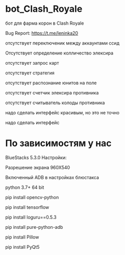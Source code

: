 # bot_Clash_Royale

бот для фарма корон в Clash Royale


Bug Report: https://t.me/leninka20



отсутствует переключеник между аккаунтами ссид

Отсутствует определение колличество элексира

отсутствует запрос карт

отсутствует стратегия

отсутствует распознание юнитов на поле

отсутствует счетчик элексира противника

отсутствует считыватель колоды противника

надо сделать интерфейс красивым, но это не точно

надо сделать интерфейс


# По зависимостям у нас 

BlueStacks 5.3.0
Настройки:

Разрешение экрана 960Х540

Включенный ADB в настройках блюстакса

python 3.7+ 64 bit

pip install opencv-python

pip install tensorflow

pip install loguru==0.5.3

pip install pure-python-adb

pip install Pillow

pip install PyQt5
